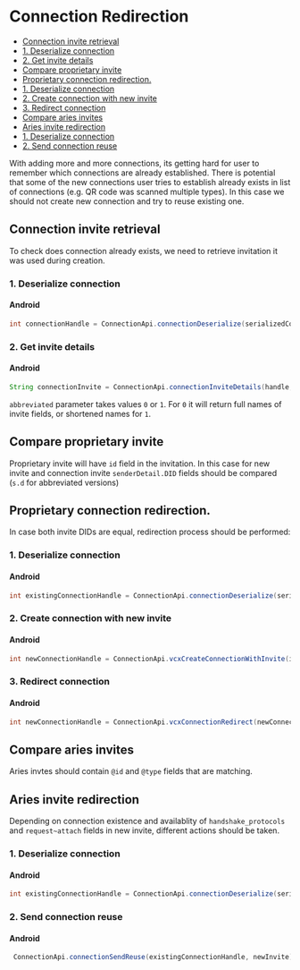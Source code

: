 # Connection Redirection

- [Connection invite retrieval](#connection-invite-retrieval)
- [1. Deserialize connection](#1-deserialize-connection)    
- [2. Get invite details](#2-get-invite-details)    
- [Compare proprietary invite](#compare-proprietary-invite)
- [Proprietary connection redirection.](#proprietary-connection-redirection)
- [1. Deserialize connection](#1-deserialize-connection-1)
- [2. Create connection with new invite](#2-create-connection-with-new-invite)
- [3. Redirect connection](#3-redirect-connection)
- [Compare aries invites](#compare-aries-invites)
- [Aries invite redirection](#aries-invite-redirection)
- [1. Deserialize connection](#1-deserialize-connection-2)
- [2. Send connection reuse](#2-send-connection-reuse)

With adding more and more connections, its getting hard for user to remember which connections are already established. There is potential that some of the new connections user tries to establish already exists in list of connections (e.g. QR code was scanned multiple types). In this case we should not create new connection and try to reuse existing one.

## Connection invite retrieval

To check does connection already exists, we need to retrieve invitation it was used during creation.

### 1. Deserialize connection

#### Android
```java
int connectionHandle = ConnectionApi.connectionDeserialize(serializedConnection).get();
```

### 2. Get invite details

#### Android
```java
String connectionInvite = ConnectionApi.connectionInviteDetails(handle, abbreviated).get();
```
`abbreviated` parameter takes values `0` or `1`. For `0` it will return full names of invite fields, or shortened names for `1`.

## Compare proprietary invite

Proprietary invite will have `id` field in the invitation.
In this case for new invite and connection invite `senderDetail.DID` fields should be compared (`s.d` for abbreviated versions)

## Proprietary connection redirection.

In case both invite DIDs are equal, redirection process should  be performed:

### 1. Deserialize connection

#### Android
```java
int existingConnectionHandle = ConnectionApi.connectionDeserialize(serializedConnection).get();
```

### 2. Create connection with new invite

#### Android
```java
int newConnectionHandle = ConnectionApi.vcxCreateConnectionWithInvite(invitationId, newInvite).get();
```

### 3. Redirect connection

#### Android
```java
int newConnectionHandle = ConnectionApi.vcxConnectionRedirect(newConnectionHandle, existingConnectionHandle).get();
```


## Compare aries invites

Aries invtes should contain `@id` and `@type` fields that are matching.

## Aries invite redirection

Depending on connection existence and availablity of `handshake_protocols` and `request~attach` fields in new invite, different actions should be taken.
<!-- TODO copy table from CM-2659 -->

### 1. Deserialize connection

#### Android
```java
int existingConnectionHandle = ConnectionApi.connectionDeserialize(serializedConnection).get();
```

### 2. Send connection reuse

#### Android
```java
 ConnectionApi.connectionSendReuse(existingConnectionHandle, newInvite).get();
```



